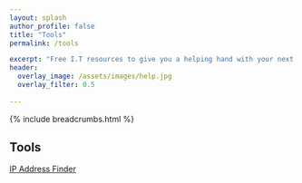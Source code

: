 ```yaml
---
layout: splash 
author_profile: false 
title: "Tools"
permalink: /tools

excerpt: "Free I.T resources to give you a helping hand with your next I.T project."
header:
  overlay_image: /assets/images/help.jpg
  overlay_filter: 0.5 
  
---
```


{% include breadcrumbs.html %}

## Tools

<a href="/tools/ip-address-finder">IP Address Finder</a>